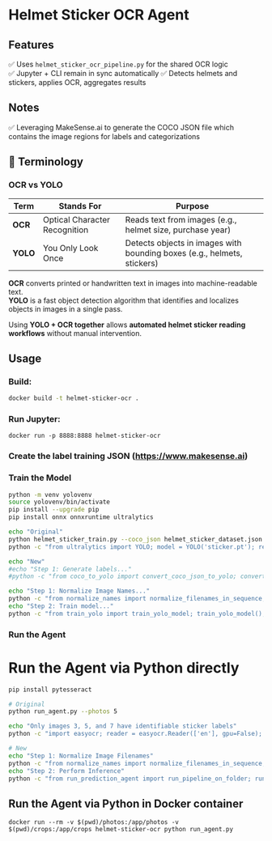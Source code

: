# Helmet Sticker OCR Agent

## Features
✅ Uses `helmet_sticker_ocr_pipeline.py` for the shared OCR logic  
✅ Jupyter + CLI remain in sync automatically
✅ Detects helmets and stickers, applies OCR, aggregates results

## Notes
✅ Leveraging MakeSense.ai to generate the COCO JSON file which contains the image regions for labels and categorizations

## 📖 Terminology

### OCR vs YOLO

| Term | Stands For | Purpose |
|------|-------------|---------|
| **OCR** | Optical Character Recognition | Reads text from images (e.g., helmet size, purchase year) |
| **YOLO** | You Only Look Once | Detects objects in images with bounding boxes (e.g., helmets, stickers) |

**OCR** converts printed or handwritten text in images into machine-readable text.  
**YOLO** is a fast object detection algorithm that identifies and localizes objects in images in a single pass.

Using **YOLO + OCR together** allows **automated helmet sticker reading workflows** without manual intervention.

## Usage

### Build:
```bash
docker build -t helmet-sticker-ocr .
```

### Run Jupyter:
```
docker run -p 8888:8888 helmet-sticker-ocr
```

### Create the label training JSON (https://www.makesense.ai)

### Train the Model
```bash
python -m venv yolovenv
source yolovenv/bin/activate
pip install --upgrade pip
pip install onnx onnxruntime ultralytics

echo "Original"
python helmet_sticker_train.py --coco_json helmet_sticker_dataset.json --images_dir images/ --yolo_labels_dir labels/
python -c "from ultralytics import YOLO; model = YOLO('sticker.pt'); results = model.predict('images/train/photo_3.jpeg', show=True, save=True, show_labels=False); print(f'{results}');"

echo "New"
#echo "Step 1: Generate labels..." 
#python -c "from coco_to_yolo import convert_coco_json_to_yolo; convert_coco_json_to_yolo('helmet_sticker_dataset.json', 'labels/train', ['NOCSAE Recertification Sticker','Helmet Size']);"

echo "Step 1: Normalize Image Names..." 
python -c "from normalize_names import normalize_filenames_in_sequence; normalize_filenames_in_sequence(folder='images/train');"
echo "Step 2: Train model..." 
python -c "from train_yolo import train_yolo_model; train_yolo_model();"
```

### Run the Agent

# Run the Agent via Python directly

```bash
pip install pytesseract

# Original
python run_agent.py --photos 5

echo "Only images 3, 5, and 7 have identifiable sticker labels"
python -c "import easyocr; reader = easyocr.Reader(['en'], gpu=False); results = reader.readtext('/opt/homebrew/runs/detect/predict/photo_3.jpg'); print(f'{results}')"

# New
echo "Step 1: Normalize Image Filenames"
python -c "from normalize_names import normalize_filenames_in_sequence; normalize_filenames_in_sequence(folder='images/val');"
echo "Step 2: Perform Inference"
python -c "from run_prediction_agent import run_pipeline_on_folder; run_pipeline_on_folder();
```

## Run the Agent via Python in Docker container
```
docker run --rm -v $(pwd)/photos:/app/photos -v $(pwd)/crops:/app/crops helmet-sticker-ocr python run_agent.py
```
